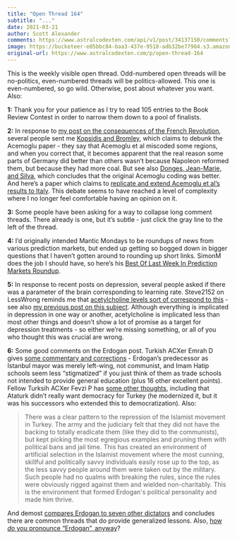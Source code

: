 ```yaml
---
title: "Open Thread 164"
subtitle: "..."
date: 2021-03-21
author: Scott Alexander
comments: https://www.astralcodexten.com/api/v1/post/34137150/comments?&all_comments=true
image: https://bucketeer-e05bbc84-baa3-437e-9518-adb32be77984.s3.amazonaws.com/public/images/df25920a-a48d-4585-ac01-8f9666d76328_2170x1500.jpeg
original-url: https://www.astralcodexten.com/p/open-thread-164
---
```

This is the weekly visible open thread. Odd-numbered open threads will be no-politics, even-numbered threads will be politics-allowed. This one is even-numbered, so go wild. Otherwise, post about whatever you want. Also:

**1:** Thank you for your patience as I try to read 105 entries to the Book Review Contest in order to narrow them down to a pool of finalists.

**2:** In response to [my post on the consequences of the French Revolution](https://astralcodexten.substack.com/p/the-consequences-of-radical-reform), several people sent me [Kopsidis and Bromley](https://pdfs.semanticscholar.org/340f/c036a46437de8fb899b0a87800baa5d38a3d.pdf), which claims to debunk the Acemoglu paper - they say that Acemoglu et al miscoded some regions, and when you correct that, it becomes apparent that the real reason some parts of Germany did better than others wasn’t because Napoleon reformed them, but because they had more coal. But see also [Donges, Jean-Marie, and Silva](https://www.econstor.eu/bitstream/10419/145952/1/VfS_2016_pid_7112.pdf), which concludes that the original Acemoglu coding was better. And here’s a paper which claims to [replicate and extend Acemoglu et al’s results to Italy](https://papers.ssrn.com/sol3/papers.cfm?abstract_id=3187337). This debate seems to have reached a level of complexity where I no longer feel comfortable having an opinion on it.

**3:** Some people have been asking for a way to collapse long comment threads. There already is one, but it’s subtle - just click the gray line to the left of the thread.

**4:** I’d originally intended Mantic Mondays to be roundups of news from various prediction markets, but ended up getting so bogged down in bigger questions that I haven’t gotten around to rounding up short links. SimonM does the job I should have, so here’s his [Best Of Last Week In Prediction Markets Roundup](https://astralcodexten.substack.com/p/mantic-monday-mantic-matt-y#comment-1505091).

**5:** In response to recent posts on depression, several people asked if there was a parameter of the brain corresponding to learning rate. Steve2152 on LessWrong reminds me that [acetylcholine levels sort of correspond to this](https://www.lesswrong.com/posts/7ny7NLqvzJt7WfeXP/acetylcholine-learning-rate-aka-plasticity) \- see also [my previous post on this subject](https://slatestarcodex.com/2018/10/22/cognitive-enhancers-mechanisms-and-tradeoffs/). Although everything is implicated in depression in one way or another, acetylcholine is implicated less than most other things and doesn’t show a lot of promise as a target for depression treatments - so either we’re missing something, or all of you who thought this was crucial are wrong.

**6:** Some good comments on the Erdogan post. Turkish ACXer Emrah D gives [some commentary and corrections](https://astralcodexten.substack.com/p/book-review-the-new-sultan#comment-1530719) \- Erdogan’s predecessor as Istanbul mayor was merely left-wing, not communist, and Imam Hatip schools seem less “stigmatized” if you just think of them as trade schools not intended to provide general education (plus 16 other excellent points). Fellow Turksih ACXer Fevzi P has [some other thoughts](https://www.reddit.com/r/slatestarcodex/comments/m7z8x0/book_review_the_new_sultan/grhz4fw/), including that Ataturk didn’t really want democracy for Turkey (he modernized it, but it was his successors who extended this to democratization). Also:

> There was a clear pattern to the repression of the Islamist movement in Turkey. The army and the judiciary felt that they did not have the backing to totally eradicate them (like they did to the communists), but kept picking the most egregious examples and pruning them with political bans and jail time. This has created an environment of artificial selection in the Islamist movement where the most cunning, skillful and politically savvy individuals easily rose up to the top, as the less savvy people around them were taken out by the military. Such people had no qualms with breaking the rules, since the rules were obviously rigged against them and wielded non-charitably. This is the environment that formed Erdogan's political personality and made him thrive. 

And demost [compares Erdogan to seven other dictators](https://astralcodexten.substack.com/p/book-review-the-new-sultan#comment-1547680) and concludes there are common threads that do provide generalized lessons. Also, [how ](https://astralcodexten.substack.com/p/book-review-the-new-sultan#comment-1549472)_[do](https://astralcodexten.substack.com/p/book-review-the-new-sultan#comment-1549472)_[ you pronounce “Erdogan”, anyway](https://astralcodexten.substack.com/p/book-review-the-new-sultan#comment-1549472)?
